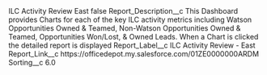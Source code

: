 <?xml version="1.0" encoding="UTF-8"?>
<CustomMetadata xmlns="http://soap.sforce.com/2006/04/metadata" xmlns:xsi="http://www.w3.org/2001/XMLSchema-instance" xmlns:xsd="http://www.w3.org/2001/XMLSchema">
    <label>ILC Activity Review East</label>
    <protected>false</protected>
    <values>
        <field>Report_Description__c</field>
        <value xsi:type="xsd:string">This Dashboard provides Charts for each of the key ILC activity metrics including Watson Opportunities Owned &amp; Teamed, Non-Watson Opportunities Owned &amp; Teamed, Opportunities Won/Lost, &amp; Owned Leads. When a Chart is clicked the detailed report is displayed</value>
    </values>
    <values>
        <field>Report_Label__c</field>
        <value xsi:type="xsd:string">ILC Activity Review - East</value>
    </values>
    <values>
        <field>Report_Link__c</field>
        <value xsi:type="xsd:string">https://officedepot.my.salesforce.com/01ZE0000000ARDM</value>
    </values>
    <values>
        <field>Sorting__c</field>
        <value xsi:type="xsd:double">6.0</value>
    </values>
</CustomMetadata>
